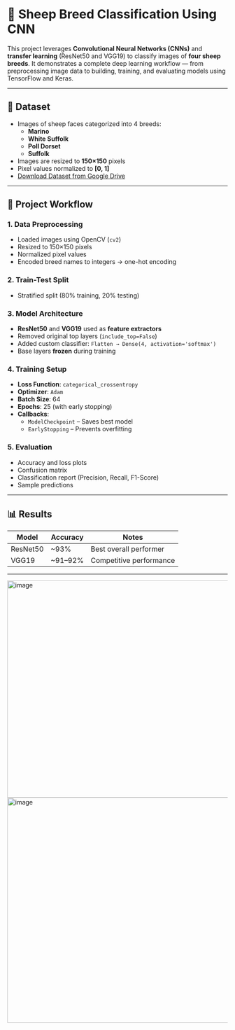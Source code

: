 # 🐑 Sheep Breed Classification Using CNN

This project leverages **Convolutional Neural Networks (CNNs)** and **transfer learning** (ResNet50 and VGG19) to classify images of **four sheep breeds**. It demonstrates a complete deep learning workflow — from preprocessing image data to building, training, and evaluating models using TensorFlow and Keras.

---

## 📂 Dataset

- Images of sheep faces categorized into 4 breeds:
  - **Marino**
  - **White Suffolk**
  - **Poll Dorset**
  - **Suffolk**
- Images are resized to **150×150** pixels
- Pixel values normalized to **[0, 1]**
- [Download Dataset from Google Drive](https://drive.google.com/drive/folders/175QRkvdWVVf94Cf2bZwUm89Ik7XtkdX5?usp=sharing)


---

## 🧪 Project Workflow

### 1. Data Preprocessing
- Loaded images using OpenCV (`cv2`)
- Resized to 150×150 pixels
- Normalized pixel values
- Encoded breed names to integers → one-hot encoding

### 2. Train-Test Split
- Stratified split (80% training, 20% testing)

### 3. Model Architecture
- **ResNet50** and **VGG19** used as **feature extractors**
- Removed original top layers (`include_top=False`)
- Added custom classifier: `Flatten → Dense(4, activation='softmax')`
- Base layers **frozen** during training

### 4. Training Setup
- **Loss Function**: `categorical_crossentropy`
- **Optimizer**: `Adam`
- **Batch Size**: 64
- **Epochs**: 25 (with early stopping)
- **Callbacks**:
  - `ModelCheckpoint` – Saves best model
  - `EarlyStopping` – Prevents overfitting

### 5. Evaluation
- Accuracy and loss plots
- Confusion matrix
- Classification report (Precision, Recall, F1-Score)
- Sample predictions

---

## 📊 Results

| Model    | Accuracy | Notes                  |
|----------|----------|------------------------|
| ResNet50 | ~93%     | Best overall performer |
| VGG19    | ~91–92%  | Competitive performance|

---
<img width="1725" height="496" alt="image" src="https://github.com/user-attachments/assets/8e6d19e5-2111-4f2a-9806-49d283942758" />

<img width="1730" height="515" alt="image" src="https://github.com/user-attachments/assets/22e45e9d-405b-43d1-a6a1-fb1a9308e275" />


